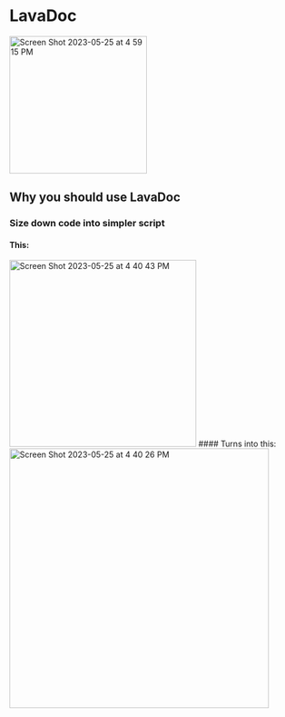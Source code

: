 <h1>LavaDoc</h1>
<img width="242" alt="Screen Shot 2023-05-25 at 4 59 15 PM" src="https://github.com/GucciDeveloper/LavaDoc/assets/130172221/0bc93c39-04c7-42bc-a8e3-ae088f3e2ef8">

## Why you should use LavaDoc
### Size down code into simpler script
#### This:
<img width="329" alt="Screen Shot 2023-05-25 at 4 40 43 PM" src="https://github.com/GucciDeveloper/LavaDoc/assets/130172221/324bf745-6bf3-4929-b117-fb9803bcc641">
#### Turns into this:
<img width="457" alt="Screen Shot 2023-05-25 at 4 40 26 PM" src="https://github.com/GucciDeveloper/LavaDoc/assets/130172221/223aa306-6099-4150-89a1-cab10d2e8b0d">
